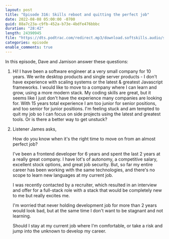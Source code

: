 ```yaml
---
layout: post
title: "Episode 316: Skills reboot and quitting the perfect job"
date: 2022-08-08 05:00:00 -0700
guid: 88a7c23a-c9fb-452a-b73e-4bdfe476bbbc
duration: "28:42"
length: 24390945
file: "https://dts.podtrac.com/redirect.mp3/download.softskills.audio/sse-316.mp3"
categories: episode
enable_comments: true
---
```


In this episode, Dave and Jamison answer these questions:

1. Hi! I have been a software engineer at a very small company for 10 years. We write desktop products and single server products - I don't have experience with scaling systems or the latest & greatest Javascript frameworks. I would like to move to a company where I can learn and grow, using a more modern stack.  My coding skills are great, but it seems like I just don't have the experience many companies are looking for. With 15 years total experience I am too junior for senior positions, and too senior for junior positions. I'm feeling  stuck and am tempted to quit my job so I can focus on side projects using the latest and greatest tools. Or is there a better way to get unstuck?

2. Listener James asks,
   
   How do you know when it's the right time to move on from an almost perfect job?
   
   I've been a frontend developer for 6 years and spent the last 2 years at a really great company. I have lot's of autonomy, a competitive salary, excellent stock options, and great job security. But, so far my entire career has been working with the same technologies, and there's no scope to learn new languages at my current job.
   
   I was recently contacted by a recruiter, which resulted in an interview and offer for a full-stack role with a stack that would be completely new to me but really excites me.
   
   I'm worried that never holding development job for more than 2 years would look bad, but at the same time I don't want to be stagnant and not learning.
   
   Should I stay at my current job where I'm comfortable, or take a risk and jump into the unknown to develop my career.
